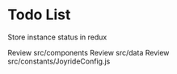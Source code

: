 # Todo List

Store instance status in redux

Review src/components
Review src/data
Review src/constants/JoyrideConfig.js